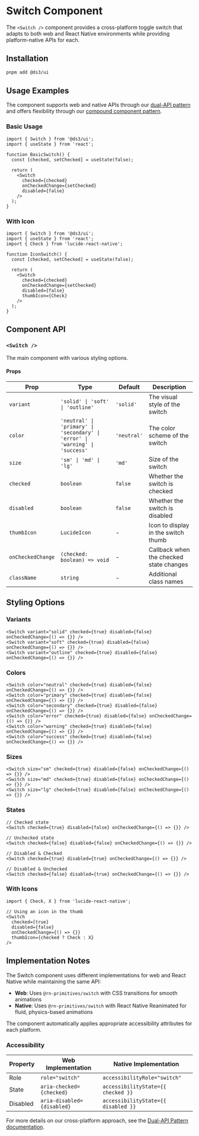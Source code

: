 # Switch Component

The `<Switch />` component provides a cross-platform toggle switch that adapts to both web and React Native environments while providing platform-native APIs for each.

## Installation

```bash
pnpm add @ds3/ui
```

## Usage Examples

The component supports web and native APIs through our [dual-API pattern](../../../README.md#dual-api) and offers flexibility through our [compound component pattern](../../../README.md#compound-component-pattern).

### Basic Usage

```tsx
import { Switch } from '@ds3/ui';
import { useState } from 'react';

function BasicSwitch() {
  const [checked, setChecked] = useState(false);
  
  return (
    <Switch 
      checked={checked} 
      onCheckedChange={setChecked}
      disabled={false}
    />
  );
}
```

### With Icon

```tsx
import { Switch } from '@ds3/ui';
import { useState } from 'react';
import { Check } from 'lucide-react-native';

function IconSwitch() {
  const [checked, setChecked] = useState(false);
  
  return (
    <Switch 
      checked={checked} 
      onCheckedChange={setChecked}
      disabled={false}
      thumbIcon={Check}
    />
  );
}
```

## Component API

### `<Switch />`

The main component with various styling options.

#### Props

| Prop | Type | Default | Description |
|------|------|---------|-------------|
| `variant` | `'solid' \| 'soft' \| 'outline'` | `'solid'` | The visual style of the switch |
| `color` | `'neutral' \| 'primary' \| 'secondary' \| 'error' \| 'warning' \| 'success'` | `'neutral'` | The color scheme of the switch |
| `size` | `'sm' \| 'md' \| 'lg'` | `'md'` | Size of the switch |
| `checked` | `boolean` | `false` | Whether the switch is checked |
| `disabled` | `boolean` | `false` | Whether the switch is disabled |
| `thumbIcon` | `LucideIcon` | - | Icon to display in the switch thumb |
| `onCheckedChange` | `(checked: boolean) => void` | - | Callback when the checked state changes |
| `className` | `string` | - | Additional class names |

## Styling Options

### Variants

```tsx
<Switch variant="solid" checked={true} disabled={false} onCheckedChange={() => {}} />
<Switch variant="soft" checked={true} disabled={false} onCheckedChange={() => {}} />
<Switch variant="outline" checked={true} disabled={false} onCheckedChange={() => {}} />
```

### Colors

```tsx
<Switch color="neutral" checked={true} disabled={false} onCheckedChange={() => {}} />
<Switch color="primary" checked={true} disabled={false} onCheckedChange={() => {}} />
<Switch color="secondary" checked={true} disabled={false} onCheckedChange={() => {}} />
<Switch color="error" checked={true} disabled={false} onCheckedChange={() => {}} />
<Switch color="warning" checked={true} disabled={false} onCheckedChange={() => {}} />
<Switch color="success" checked={true} disabled={false} onCheckedChange={() => {}} />
```

### Sizes

```tsx
<Switch size="sm" checked={true} disabled={false} onCheckedChange={() => {}} />
<Switch size="md" checked={true} disabled={false} onCheckedChange={() => {}} />
<Switch size="lg" checked={true} disabled={false} onCheckedChange={() => {}} />
```

### States

```tsx
// Checked state
<Switch checked={true} disabled={false} onCheckedChange={() => {}} />

// Unchecked state
<Switch checked={false} disabled={false} onCheckedChange={() => {}} />

// Disabled & Checked
<Switch checked={true} disabled={true} onCheckedChange={() => {}} />

// Disabled & Unchecked
<Switch checked={false} disabled={true} onCheckedChange={() => {}} />
```

### With Icons

```tsx
import { Check, X } from 'lucide-react-native';

// Using an icon in the thumb
<Switch 
  checked={true} 
  disabled={false} 
  onCheckedChange={() => {}}
  thumbIcon={checked ? Check : X} 
/>
```

## Implementation Notes

The Switch component uses different implementations for web and React Native while maintaining the same API:

- **Web**: Uses `@rn-primitives/switch` with CSS transitions for smooth animations
- **Native**: Uses `@rn-primitives/switch` with React Native Reanimated for fluid, physics-based animations

The component automatically applies appropriate accessibility attributes for each platform.

### Accessibility

| Property | Web Implementation | Native Implementation |
|----------|-------------------|----------------------|
| Role | `role="switch"` | `accessibilityRole="switch"` |
| State | `aria-checked={checked}` | `accessibilityState={{ checked }}` |
| Disabled | `aria-disabled={disabled}` | `accessibilityState={{ disabled }}` |

For more details on our cross-platform approach, see the [Dual-API Pattern documentation](../../../README.md#dual-api-pattern). 